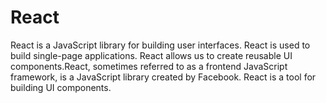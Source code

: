 # React
React is a JavaScript library for building user interfaces.  React is used to build single-page applications.  React allows us to create reusable UI components.React, sometimes referred to as a frontend JavaScript framework, is a JavaScript library created by Facebook.  React is a tool for building UI components.
